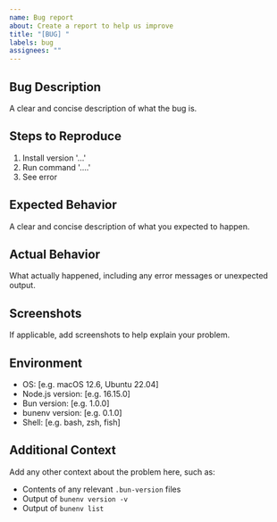 ```yaml
---
name: Bug report
about: Create a report to help us improve
title: "[BUG] "
labels: bug
assignees: ""
---
```


## Bug Description

A clear and concise description of what the bug is.

## Steps to Reproduce

1. Install version '...'
2. Run command '....'
3. See error

## Expected Behavior

A clear and concise description of what you expected to happen.

## Actual Behavior

What actually happened, including any error messages or unexpected output.

## Screenshots

If applicable, add screenshots to help explain your problem.

## Environment

- OS: [e.g. macOS 12.6, Ubuntu 22.04]
- Node.js version: [e.g. 16.15.0]
- Bun version: [e.g. 1.0.0]
- bunenv version: [e.g. 0.1.0]
- Shell: [e.g. bash, zsh, fish]

## Additional Context

Add any other context about the problem here, such as:

- Contents of any relevant `.bun-version` files
- Output of `bunenv version -v`
- Output of `bunenv list`
